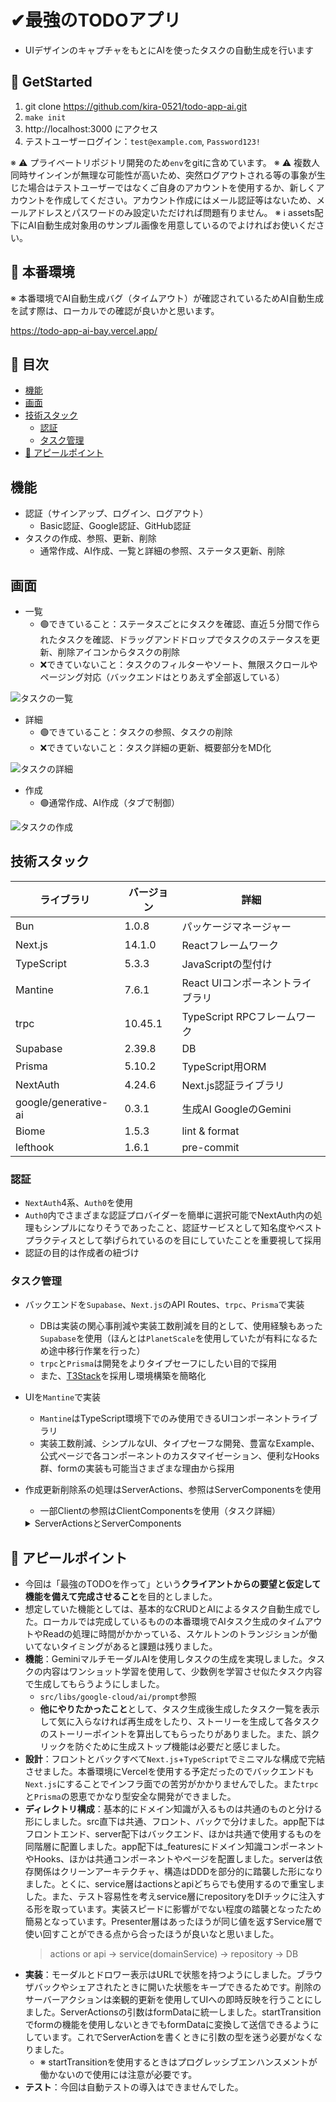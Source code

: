 # ✔最強のTODOアプリ

- UIデザインのキャプチャをもとにAIを使ったタスクの自動生成を行います

## 🚀 GetStarted

1. git clone https://github.com/kira-0521/todo-app-ai.git
2. `make init`
3. http://localhost:3000 にアクセス
4. テストユーザーログイン：`test@example.com`, `Password123!`

※ ⚠ プライベートリポジトリ開発のため`env`をgitに含めています。
※ ⚠ 複数人同時サインインが無理な可能性が高いため、突然ログアウトされる等の事象が生じた場合はテストユーザーではなくご自身のアカウントを使用するか、新しくアカウントを作成してください。アカウント作成にはメール認証等はないため、メールアドレスとパスワードのみ設定いただければ問題有りません。
※ ℹ assets配下にAI自動生成対象用のサンプル画像を用意しているのでよければお使いください。

## 🚀 本番環境

※ 本番環境でAI自動生成バグ（タイムアウト）が確認されているためAI自動生成を試す際は、ローカルでの確認が良いかと思います。

https://todo-app-ai-bay.vercel.app/

## 📖 目次

- [機能](#機能)
- [画面](#画面)
- [技術スタック](#技術スタック)
  - [認証](#認証)
  - [タスク管理](#タスク管理)
- [🙋 アピールポイント](#-アピールポイント)

## 機能

- 認証（サインアップ、ログイン、ログアウト）
  - Basic認証、Google認証、GitHub認証
- タスクの作成、参照、更新、削除
  - 通常作成、AI作成、一覧と詳細の参照、ステータス更新、削除

## 画面

- 一覧
  - 🟢できていること：ステータスごとにタスクを確認、直近５分間で作られたタスクを確認、ドラッグアンドドロップでタスクのステータスを更新、削除アイコンからタスクの削除
  - ❌できていないこと：タスクのフィルターやソート、無限スクロールやページング対応（バックエンドはとりあえず全部返している）

![タスクの一覧](/assets/list.png)

- 詳細
  - 🟢できていること：タスクの参照、タスクの削除
  - ❌できていないこと：タスク詳細の更新、概要部分をMD化

![タスクの詳細](/assets/detail.png)

- 作成
  - 🟢通常作成、AI作成（タブで制御）

![タスクの作成](/assets/create.png)

## 技術スタック


| ライブラリ | バージョン | 詳細 |
|---|---|---|
| Bun | 1.0.8 | パッケージマネージャー |
| Next.js | 14.1.0 | Reactフレームワーク |
| TypeScript | 5.3.3 | JavaScriptの型付け |
| Mantine | 7.6.1 | React UIコンポーネントライブラリ |
| trpc | 10.45.1 | TypeScript RPCフレームワーク |
| Supabase | 2.39.8 | DB |
| Prisma | 5.10.2 | TypeScript用ORM |
| NextAuth | 4.24.6 | Next.js認証ライブラリ |
| google/generative-ai | 0.3.1 | 生成AI GoogleのGemini |
| Biome | 1.5.3 | lint & format |
| lefthook | 1.6.1 | pre-commit |

### 認証

- `NextAuth`4系、`Auth0`を使用
- `Auth0`内でさまざまな認証プロバイダーを簡単に選択可能でNextAuth内の処理もシンプルになりそうであったこと、認証サービスとして知名度やベストプラクティスとして挙げられているのを目にしていたことを重要視して採用
- 認証の目的は作成者の紐づけ

### タスク管理

- バックエンドを`Supabase`、`Next.js`のAPI Routes、`trpc`、`Prisma`で実装
  - DBは実装の関心事削減や実装工数削減を目的として、使用経験もあった`Supabase`を使用（ほんとは`PlanetScale`を使用していたが有料になるため途中移行作業を行った）
  - `trpc`と`Prisma`は開発をよりタイプセーフにしたい目的で採用
  - また、[T3Stack](https://create.t3.gg/)を採用し環境構築を簡略化
- UIを`Mantine`で実装
  - `Mantine`はTypeScript環境下でのみ使用できるUIコンポーネントライブラリ
  - 実装工数削減、シンプルなUI、タイプセーフな開発、豊富なExample、公式ページで各コンポーネントのカスタマイゼーション、便利なHooks群、formの実装も可能当さまざまな理由から採用
- 作成更新削除系の処理はServerActions、参照はServerComponentsを使用
  - 一部Clientの参照はClientComponentsを使用（タスク詳細）

  <details>

    <summary>ServerActionsとServerComponents</summary>

    - ServerActionsはHTMLのformの機能でServerの関数を実行する仕組みになっているためプログレッシブエンハンスメントを実現できる。プログレッシブエンハンスメントはJavaScriptがなくても画面をインタラクティブに操作可能にするテクニック。ブラウザでのJavaScriptのレンダリングを必要とせずHTMLとCSSのみで必要不可欠な機能を提供することができる。
      - また、ServerActionsのメリットはアクション後のキャッシュのリバリデートやページのリダイレクトをサーバーサイドで行えること。これまで、
        - > クライアント処理(formの状態更新(JS)、バリデーション)->サーバー処理(バリデーション、DB操作、結果返却)->クライアント処理(結果によるUIの状態更新、リダイレクト、リバリデート)
        - の順で行っていたことを、
        - > クライント（form状態更新（HTML））->サーバー（バリデーション、DB操作、結果返却、リバリデート、リダイレクト）->クライアント（必要あればUI更新）
        - のように実現可能になった。そのため処理的にも高速になるうえ、プログレッシブエンハンスメント化でもリバリデートやリダイレクトが行うことができる。
    - ServerComponentsはコンポーネント単位でサーバーでのJSレンダリングを可能とするためデータフェッチングもサーバーサイドで行う。Suspenseとの統合で出来上がったUIからユーザーに操作・閲覧を提供できるためUX向上につながる。

  </details>

## 🙋 アピールポイント

- 今回は「最強のTODOを作って」という**クライアントからの要望と仮定して機能を備えて完成させること**を目的としました。
- 想定していた機能としては、基本的なCRUDとAIによるタスク自動生成でした。ローカルでは完成しているものの本番環境でAIタスク生成のタイムアウトやReadの処理に時間がかかっている、スケルトンのトランジションが働いてないタイミングがあると課題は残りました。
- **機能**：GeminiマルチモーダルAIを使用しタスクの生成を実現しました。タスクの内容はワンショット学習を使用して、少数例を学習させ似たタスク内容で生成してもらうようにしました。
  - `src/libs/google-cloud/ai/prompt`参照
  - **他にやりたかったこと**として、タスク生成後生成したタスク一覧を表示して気に入らなければ再生成をしたり、ストーリーを生成して各タスクのストーリーポイントを算出してもらったりがありました。また、誤クリックを防ぐために生成ストップ機能は必要だと感じました。
- **設計**：フロントとバックすべて`Next.js`+`TypeScript`でミニマルな構成で完結させました。本番環境にVercelを使用する予定だったのでバックエンドも`Next.js`にすることでインフラ面での苦労がかかりませんでした。また`trpc`と`Prisma`の恩恵でかなり型安全な開発ができました。
- **ディレクトリ構成**：基本的にドメイン知識が入るものは共通のものと分ける形にしました。src直下は共通、フロント、バックで分けました。app配下はフロントエンド、server配下はバックエンド、ほかは共通で使用するものを同階層に配置しました。app配下は_featuresにドメイン知識コンポーネントやHooks、ほかは共通コンポーネントやページを配置しました。serverは依存関係はクリーンアーキテクチャ、構造はDDDを部分的に踏襲した形になりました。とくに、service層はactionsとapiどちらでも使用するので重宝しました。また、テスト容易性を考えservice層にrepositoryをDIチックに注入する形を取っています。実装スピードに影響がでない程度の踏襲となったため簡易となっています。Presenter層はあったほうが同じ値を返すService層で使い回すことができる点から合ったほうが良いなと思いました。
  > actions or api -> service(domainService) -> repository -> DB
- **実装**：モーダルとドロワー表示はURLで状態を持つようにしました。ブラウザバックやシェアされたときに開いた状態をキープできるためです。削除のサーバーアクションは楽観的更新を使用してUIへの即時反映を行うことにしました。ServerActionsの引数はformDataに統一しました。startTransitionでformの機能を使用しないときでもformDataに変換して送信できるようにしています。これでServerActionを書くときに引数の型を迷う必要がなくなりました。
  - ※ startTransitionを使用するときはプログレッシブエンハンスメントが働かないので使用には注意が必要です。
- **テスト**：今回は自動テストの導入はできませんでした。